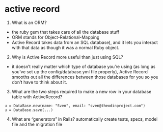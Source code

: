 # active record

1.  What is an ORM?

- the ruby gem that takes care of all the database stuff
- ORM stands for Object-Relational-Mapping
- Active Record takes data from an SQL database), and it lets you interact with that data as though it was a normal Ruby object.

2.  Why is Active Record more useful than just using SQL?

- it doesn’t really matter which type of database you’re using (as long as you’ve set up the config/database.yml file properly), Active Record smooths out all the differences between those databases for you so you don’t have to think about it.

3.  What are the two steps required to make a new row in your database table with ActiveRecord?

```
u = DataBase.new(name: "Sven", email: "sven@theodinproject.com")
u = DataBase.save(...)
```

4.  What are “generators” in Rails?
    automatically create tests, specs, model file and the migration file
